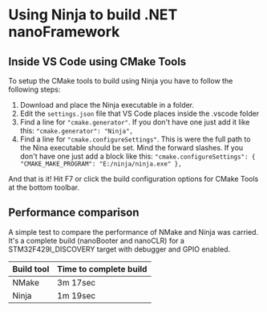 # Using Ninja to build .NET **nanoFramework**

## Inside VS Code using CMake Tools

To setup the CMake tools to build using Ninja you have to follow the following steps:

1. Download and place the Ninja executable in a folder.
2. Edit the `settings.json` file that VS Code places inside the .vscode folder
3. Find a line for `"cmake.generator"`. If you don't have one just add it like this: `"cmake.generator": "Ninja",` 
4. Find a line for `"cmake.configureSettings"`. This is were the full path to the Nina executable should be set. Mind the forward slashes. 
If you don't have one just add a block like this: `"cmake.configureSettings": { "CMAKE_MAKE_PROGRAM": "E:/ninja/ninja.exe" },`

And that is it! Hit F7 or click the build configuration options for CMake Tools at the bottom toolbar.

## Performance comparison

A simple test to compare the performance of NMake and Ninja was carried. It's a complete build (nanoBooter and nanoCLR) for a STM32F429I_DISCOVERY target with debugger and GPIO enabled.

| Build tool | Time to complete build |
| --- |  --- |
| NMake | 3m 17sec |
| Ninja | 1m 19sec |

